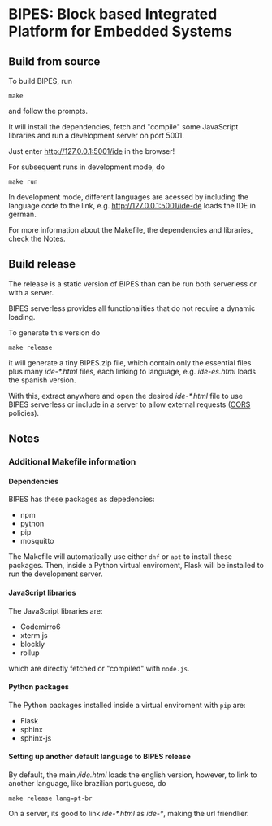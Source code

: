 # BIPES: Block based Integrated Platform for Embedded Systems

## Build from source

To build BIPES, run

```
make
```

and follow the prompts.

It will install the dependencies, fetch and "compile" 
some JavaScript libraries and run a development server on port 5001.

Just enter http://127.0.0.1:5001/ide in the browser!

For subsequent runs in development mode, do 

```
make run
```

In development mode, different languages are acessed by including the language 
code to the link, e.g. http://127.0.0.1:5001/ide-de loads the IDE in german.

For more information about the Makefile, the dependencies and libraries, check the Notes.


## Build release

The release is a static version of BIPES than can be run both serverless or
with a server.

BIPES serverless provides all functionalities that do not require a dynamic loading.

To generate this version do

```
make release
```

it will generate a tiny BIPES.zip file, which contain only the essential files 
plus many *ide-\*.html* files, each linking to language, e.g. *ide-es.html* 
loads the spanish version.

With this, extract anywhere and open the desired *ide-\*.html* file to use BIPES 
serverless or include in a server to allow external requests 
([CORS](https://developer.mozilla.org/en-US/docs/Web/HTTP/CORS) policies).

## Notes

### Additional Makefile information

#### Dependencies

BIPES has these packages as depedencies:
 * npm
 * python
 * pip
 * mosquitto
 
The Makefile will automatically use either `dnf` or `apt` to install these packages.
Then, inside a Python virtual enviroment, Flask will be installed to run the 
development server.

#### JavaScript libraries

The JavaScript libraries are:

 * Codemirro6
 * xterm.js
 * blockly
 * rollup

which are directly fetched or "compiled" with `node.js`.

#### Python packages

The Python packages installed inside a virtual enviroment with `pip` are:

 * Flask
 * sphinx
 * sphinx-js

#### Setting up another default language to BIPES release

By default, the main */ide.html* loads the english version, however, to link to another 
language, like brazilian portuguese, do

```
make release lang=pt-br
```

On a server, its good to link *ide-\*.html* as *ide-\**, making the url
friendlier.
